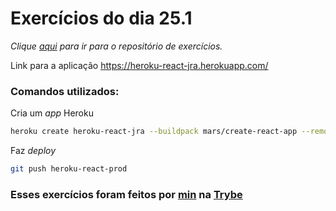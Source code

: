 # Exercícios do dia 25.1
_Clique [aqui](https://github.com/JonathanRei5/trybe-exercicios/tree/main/modulo-03-desenvolvimento-back-end/bloco-25-deployment/dia-01-infraestrutura-deploy-com-heroku) para ir para o repositório de exercícios._

Link para a aplicação https://heroku-react-jra.herokuapp.com/

### Comandos utilizados:

Cria um _app_ Heroku
```bash
heroku create heroku-react-jra --buildpack mars/create-react-app --remote heroku-react-prod
```

Faz _deploy_
```bash
git push heroku-react-prod
```

### Esses exercícios foram feitos por [min](https://www.linkedin.com/in/jonathan-r-andrade/) na [Trybe](https://www.betrybe.com/)
